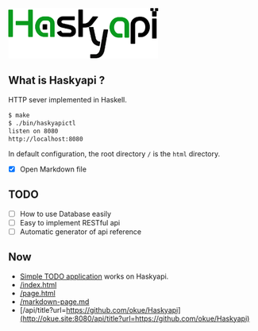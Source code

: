 <img src="https://raw.githubusercontent.com/okue/Haskyapi/master/html/img/logo.png" width="60%">

## What is Haskyapi ?

HTTP sever implemented in Haskell.

```
$ make
$ ./bin/haskyapictl
listen on 8080
http://localhost:8080
```

In default configuration, the root directory `/` is the `html` directory.

- [x] Open Markdown file

## TODO

- [ ] How to use Database easily
- [ ] Easy to implement RESTful api
- [ ] Automatic generator of api reference

## Now

- [Simple TODO application](http://okue.site:8080/v2/ftodo/) works on Haskyapi.
- [/index.html](http://okue.site:8080/)
- [/page.html](http://okue.site:8080/page.html)
- [/markdown-page.md](http://okue.site:8080/markdown-page.md)
- [/api/title?url=https://github.com/okue/Haskyapi](http://okue.site:8080/api/title?url=https://github.com/okue/Haskyapi)
